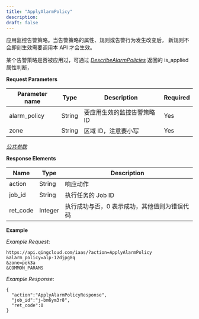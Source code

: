 ```yaml
---
title: "ApplyAlarmPolicy"
description: 
draft: false
---
```




应用监控告警策略。当告警策略的属性、规则或告警行为发生改变后， 新规则不会即刻生效需要调用本 API 才会生效。

某个告警策略是否被应用过，可通过 [_DescribeAlarmPolicies_](describe_alarm_policies.html#api-describe-alarm-policies) 返回的 is_applied 属性判断，

**Request Parameters**

| Parameter name | Type | Description | Required |
| --- | --- | --- | --- |
| alarm_policy | String | 要应用生效的监控告警策略 ID | Yes |
| zone | String | 区域 ID，注意要小写 | Yes |

[_公共参数_](../../../parameters)

**Response Elements**

| Name | Type | Description |
| --- | --- | --- |
| action | String | 响应动作 |
| job_id | String | 执行任务的 Job ID |
| ret_code | Integer | 执行成功与否，0 表示成功，其他值则为错误代码 |

**Example**

_Example Request_:

```
https://api.qingcloud.com/iaas/?action=ApplyAlarmPolicy
&alarm_policy=alp-12djpg8q
&zone=pek3a
&COMMON_PARAMS
```

_Example Response_:

```
{
  "action":"ApplyAlarmPolicyResponse",
  "job_id":"j-bm6ym3r8",
  "ret_code":0
}
```
